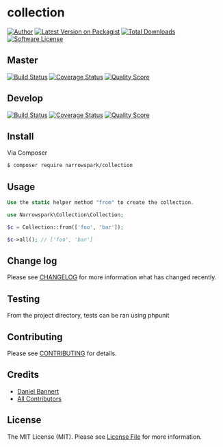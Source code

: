 # collection

[![Author](http://img.shields.io/badge/author-@anolilab-blue.svg?style=flat-square)](https://twitter.com/anolilab)
[![Latest Version on Packagist](https://img.shields.io/packagist/v/narrowspark/collection.svg?style=flat-square)](https://packagist.org/packages/narrowspark/collection)
[![Total Downloads](https://img.shields.io/packagist/dt/narrowspark/collection.svg?style=flat-square)](https://packagist.org/packages/narrowspark/collection)
[![Software License](https://img.shields.io/badge/license-MIT-brightgreen.svg?style=flat-square)](LICENSE)

## Master

[![Build Status](https://img.shields.io/travis/narrowspark/collection/master.svg?style=flat-square)](https://travis-ci.org/narrowspark/collection)
[![Coverage Status](https://img.shields.io/scrutinizer/coverage/g/narrowspark/collection.svg?style=flat-square)](https://scrutinizer-ci.com/g/narrowspark/collection/code-structure)
[![Quality Score](https://img.shields.io/scrutinizer/g/narrowspark/collection.svg?style=flat-square)](https://scrutinizer-ci.com/g/narrowspark/collection)

## Develop

[![Build Status](https://img.shields.io/travis/narrowspark/collection/master.svg?style=flat-square)](https://travis-ci.org/narrowspark/collection)
[![Coverage Status](https://img.shields.io/scrutinizer/coverage/g/narrowspark/collection.svg?style=flat-square)](https://scrutinizer-ci.com/g/narrowspark/collection/code-structure)
[![Quality Score](https://img.shields.io/scrutinizer/g/narrowspark/collection.svg?style=flat-square)](https://scrutinizer-ci.com/g/narrowspark/collection)

## Install

Via Composer

``` bash
$ composer require narrowspark/collection
```

## Usage

``` php
Use the static helper method "from" to create the collection.

use Narrowspark\Collection\Collection;

$c = Collection::from(['foo', 'bar']);

$c->all(); // ['foo', 'bar']
```

## Change log

Please see [CHANGELOG](CHANGELOG.md) for more information what has changed recently.

## Testing

From the project directory, tests can be ran using phpunit

## Contributing

Please see [CONTRIBUTING](CONTRIBUTING.md) for details.

## Credits

- [Daniel Bannert](https://github.com/prisis)
- [All Contributors](../../contributors)

## License

The MIT License (MIT). Please see [License File](LICENSE.md) for more information.
